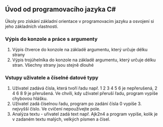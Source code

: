 ## Úvod od programovacího jazyka C#

Úkoly pro získání základní orientace v programovacím jazyku a osvojení si jeho základních vlastností.

### Výpis do konzole a práce s argumenty

1.  Výpis čtverce do konzole na základě argumentu, který určuje délku strany 
2.  Výpis trojúhelníka do konzole na základě argumentu, který určuje délku stran. Všechny strany jsou stejně dlouhé

### Vstupy uživatele a číselné datové typy

1.  Uživatel zadává čísla, která tvoří řadu např. 1 2 3 4 5 6 je nepřerušená, 2 4 6 8 9 je přerušená. Ve chvíli, kdy uživatel přeruší řadu, program vypíše chybovou hlášku.
2.  Uživatel zadá číselnou řadu, program po zadání čísla 0 vypíše 3. nejvyšší číslo. Ve cvičení nepoužívejte pole.
3.  Analýza textu - uřivatel zadá text např. Ajk2n4 a program vypíše, kolik je v zadaném textu malých, velkých písmen a čísel.